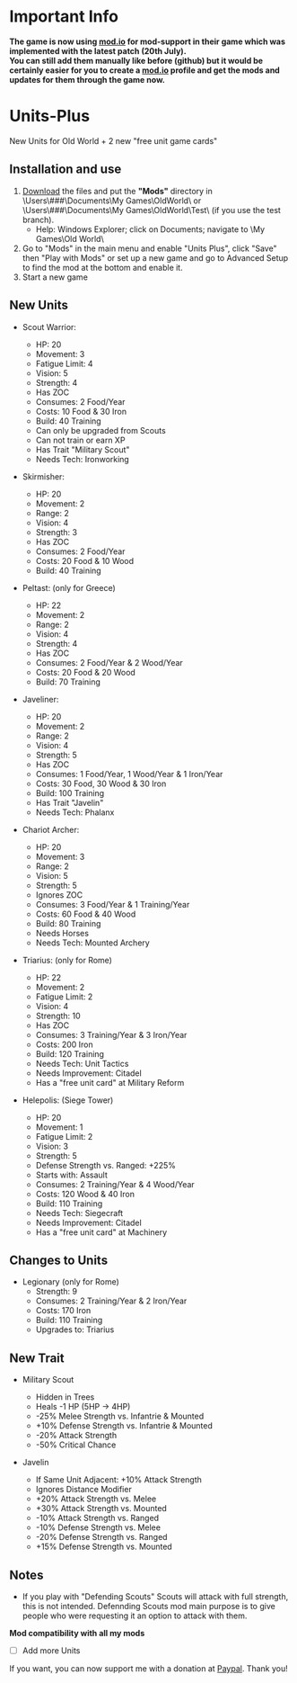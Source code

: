 # Important Info
**The game is now using [mod.io](https://oldworld.mod.io/) for mod-support in their game which was implemented with the latest patch (20th July).<br>
You can still add them manually like before (github) but it would be certainly easier for you to create a [mod.io](https://oldworld.mod.io/) profile and get the mods and updates for them through the game now.**

# Units-Plus
New Units for Old World + 2 new "free unit game cards"

## Installation and use

1. [Download](https://github.com/ShadowDuke/OW_Units-Plus/archive/master.zip) the files and put the **"Mods"** directory in \Users\\###\Documents\My Games\OldWorld\ or \Users\\###\Documents\My Games\OldWorld\Test\ (if you use the test branch).
   - Help: Windows Explorer; click on Documents; navigate to \My Games\Old World\
2. Go to "Mods" in the main menu and enable "Units Plus", click "Save" then "Play with Mods" or set up a new game and go to Advanced Setup to find the mod at the bottom and enable it. 
3. Start a new game


## New Units

- Scout Warrior:
   - HP: 20
   - Movement: 3
   - Fatigue Limit: 4
   - Vision: 5
   - Strength: 4
   - Has ZOC
   - Consumes: 2 Food/Year
   - Costs: 10 Food & 30 Iron
   - Build: 40 Training
   - Can only be upgraded from Scouts
   - Can not train or earn XP
   - Has Trait "Military Scout"
   - Needs Tech: Ironworking

- Skirmisher:
   - HP: 20
   - Movement: 2
   - Range: 2
   - Vision: 4
   - Strength: 3
   - Has ZOC
   - Consumes: 2 Food/Year
   - Costs: 20 Food & 10 Wood
   - Build: 40 Training
   
- Peltast: (only for Greece)
   - HP: 22
   - Movement: 2
   - Range: 2
   - Vision: 4
   - Strength: 4
   - Has ZOC
   - Consumes: 2 Food/Year & 2 Wood/Year
   - Costs: 20 Food & 20 Wood
   - Build: 70 Training

- Javeliner:
   - HP: 20
   - Movement: 2
   - Range: 2
   - Vision: 4
   - Strength: 5
   - Has ZOC
   - Consumes: 1 Food/Year, 1 Wood/Year & 1 Iron/Year
   - Costs: 30 Food, 30 Wood & 30 Iron
   - Build: 100 Training
   - Has Trait "Javelin"
   - Needs Tech: Phalanx
   
- Chariot Archer:
   - HP: 20
   - Movement: 3
   - Range: 2
   - Vision: 5
   - Strength: 5
   - Ignores ZOC
   - Consumes: 3 Food/Year & 1 Training/Year
   - Costs: 60 Food & 40 Wood
   - Build: 80 Training
   - Needs Horses
   - Needs Tech: Mounted Archery
   
- Triarius: (only for Rome)
   - HP: 22
   - Movement: 2
   - Fatigue Limit: 2
   - Vision: 4
   - Strength: 10
   - Has ZOC
   - Consumes: 3 Training/Year & 3 Iron/Year
   - Costs: 200 Iron
   - Build: 120 Training
   - Needs Tech: Unit Tactics
   - Needs Improvement: Citadel
   - Has a "free unit card" at Military Reform
   
- Helepolis: (Siege Tower)
   - HP: 20
   - Movement: 1
   - Fatigue Limit: 2
   - Vision: 3
   - Strength: 5
   - Defense Strength vs. Ranged: +225%
   - Starts with: Assault
   - Consumes: 2 Training/Year & 4 Wood/Year
   - Costs: 120 Wood & 40 Iron
   - Build: 110 Training
   - Needs Tech: Siegecraft
   - Needs Improvement: Citadel
   - Has a "free unit card" at Machinery

## Changes to Units

- Legionary (only for Rome)
   - Strength: 9
   - Consumes: 2 Training/Year & 2 Iron/Year
   - Costs: 170 Iron
   - Build: 110 Training
   - Upgrades to: Triarius
   
## New Trait

- Military Scout
   - Hidden in Trees
   - Heals -1 HP (5HP -> 4HP)
   - -25% Melee Strength vs. Infantrie & Mounted
   - +10% Defense Strength vs. Infantrie & Mounted
   - -20% Attack Strength
   - -50% Critical Chance
   
- Javelin
   - If Same Unit Adjacent: +10% Attack Strength
   - Ignores Distance Modifier
   - +20% Attack Strength vs. Melee
   - +30% Attack Strength vs. Mounted
   - -10% Attack Strength vs. Ranged
   - -10% Defense Strength vs. Melee
   - -20% Defense Strength vs. Ranged
   - +15% Defense Strength vs. Mounted

## Notes  

- If you play with "Defending Scouts" Scouts will attack with full strength, this is not intended. Defennding Scouts mod main purpose is to give people who were requesting it an option to attack with them.

**Mod compatibility with all my mods**

- [ ] Add more Units



If you want, you can now support me with a donation at [Paypal](https://www.paypal.com/cgi-bin/webscr?cmd=_s-xclick&hosted_button_id=5X8TNX5DN2G5C&source=url). Thank you!
